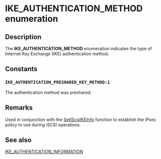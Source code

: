 # IKE_AUTHENTICATION_METHOD enumeration

## Description

The **IKE_AUTHENTICATION_METHOD** enumeration indicates the type of Internet Key Exchange (IKE) authentication method.

## Constants

### `IKE_AUTHENTICATION_PRESHARED_KEY_METHOD:1`

The authentication method was preshared.

## Remarks

Used in conjunction with the [SetIScsiIKEInfo](https://learn.microsoft.com/previous-versions/windows/desktop/api/iscsidsc/nf-iscsidsc-setiscsiikeinfoa) function to establish the IPsec policy to use during iSCSI operations.

## See also

[IKE_AUTHENTICATION_INFORMATION](https://learn.microsoft.com/previous-versions/windows/desktop/api/iscsidsc/ns-iscsidsc-ike_authentication_information)